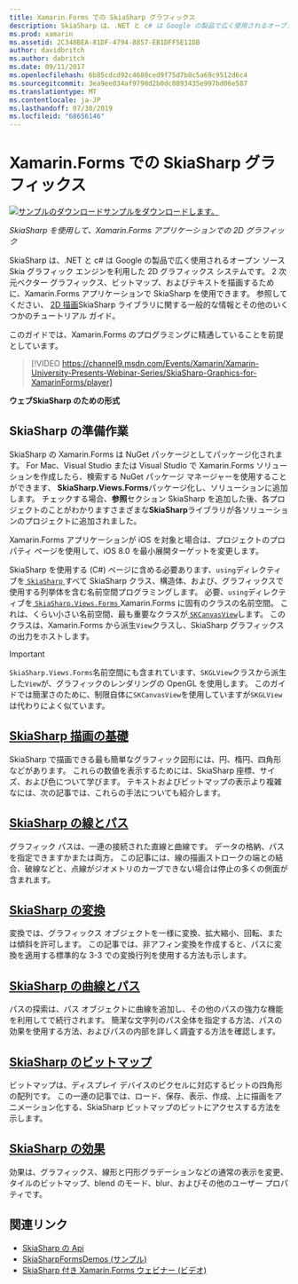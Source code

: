 ```yaml
---
title: Xamarin.Forms での SkiaSharp グラフィックス
description: SkiaSharp は、.NET と c# は Google の製品で広く使用されるオープン ソース Skia グラフィック エンジンを利用した 2D グラフィックス システムです。 このガイドでは、Xamarin.Forms アプリケーションの 2D グラフィックスを SkiaSharp を使用する方法について説明します。
ms.prod: xamarin
ms.assetid: 2C348BEA-81DF-4794-8857-EB1DFF5E11DB
author: davidbritch
ms.author: dabritch
ms.date: 09/11/2017
ms.openlocfilehash: 6b85cdcd92c4680ced9f75d7b8c5a69c9512d6c4
ms.sourcegitcommit: 3ea9ee034af9790d2b0dc0893435e997bd06e587
ms.translationtype: MT
ms.contentlocale: ja-JP
ms.lasthandoff: 07/30/2019
ms.locfileid: "68656146"
---
```

# <a name="skiasharp-graphics-in-xamarinforms"></a>Xamarin.Forms での SkiaSharp グラフィックス

[![サンプルのダウンロード](~/media/shared/download.png)サンプルをダウンロードします。](https://docs.microsoft.com/samples/xamarin/xamarin-forms-samples/skiasharpforms-demos)

_SkiaSharp を使用して、Xamarin.Forms アプリケーションでの 2D グラフィック_

SkiaSharp は、.NET と c# は Google の製品で広く使用されるオープン ソース Skia グラフィック エンジンを利用した 2D グラフィックス システムです。 2 次元ベクター グラフィックス、ビットマップ、およびテキストを描画するために、Xamarin.Forms アプリケーションで SkiaSharp を使用できます。 参照してください、 [2D 描画](~/graphics-games/skiasharp/index.md)SkiaSharp ライブラリに関する一般的な情報とその他のいくつかのチュートリアル ガイド。

このガイドでは、Xamarin.Forms のプログラミングに精通していることを前提としています。

> [!VIDEO https://channel9.msdn.com/Events/Xamarin/Xamarin-University-Presents-Webinar-Series/SkiaSharp-Graphics-for-XamarinForms/player]

**ウェブSkiaSharp のための形式**

## <a name="skiasharp-preliminaries"></a>SkiaSharp の準備作業

SkiaSharp の Xamarin.Forms は NuGet パッケージとしてパッケージ化されます。 For Mac、Visual Studio または Visual Studio で Xamarin.Forms ソリューションを作成したら、検索する NuGet パッケージ マネージャーを使用することができます、 **SkiaSharp.Views.Forms**パッケージ化し、ソリューションに追加します。 チェックする場合、**参照**セクション SkiaSharp を追加した後、各プロジェクトのことがわかりますさまざまな**SkiaSharp**ライブラリが各ソリューションのプロジェクトに追加されました。

Xamarin.Forms アプリケーションが iOS を対象と場合は、プロジェクトのプロパティ ページを使用して、iOS 8.0 を最小展開ターゲットを変更します。

SkiaSharp を使用する (C#) ページに含める必要あります、`using`ディレクティブを[ `SkiaSharp` ](xref:SkiaSharp)すべて SkiaSharp クラス、構造体、および、グラフィックスで使用する列挙体を含む名前空間プログラミングします。 必要、`using`ディレクティブを[ `SkiaSharp.Views.Forms` ](xref:SkiaSharp.Views.Forms) Xamarin.Forms に固有のクラスの名前空間。 これは、くらい小さい名前空間、最も重要なクラスが[ `SKCanvasView`](xref:SkiaSharp.Views.Forms.SKCanvasView)します。 このクラスは、Xamarin.Forms から派生`View`クラスし、SkiaSharp グラフィックスの出力をホストします。

> [!IMPORTANT]
> `SkiaSharp.Views.Forms`名前空間にも含まれています、`SKGLView`クラスから派生した`View`が、グラフィックのレンダリングの OpenGL を使用します。 このガイドでは簡潔さのために、制限自体に`SKCanvasView`を使用していますが`SKGLView`は代わりによく似ています。

## <a name="skiasharp-drawing-basicsbasicsindexmd"></a>[SkiaSharp 描画の基礎](basics/index.md)

SkiaSharp で描画できる最も簡単なグラフィック図形には、円、楕円、四角形などがあります。 これらの数値を表示するためには、SkiaSharp 座標、サイズ、および色について学びます。 テキストおよびビットマップの表示より複雑なには、次の記事では、これらの手法についても紹介します。

## <a name="skiasharp-lines-and-pathspathsindexmd"></a>[SkiaSharp の線とパス](paths/index.md)

グラフィック パスは、一連の接続された直線と曲線です。 データの格納、パスを指定できますかまたは両方。 この記事には、線の描画ストロークの端との結合、破線などと、点線がジオメトリのカーブできない場合は停止の多くの側面が含まれます。

## <a name="skiasharp-transformstransformsindexmd"></a>[SkiaSharp の変換](transforms/index.md)

変換では、グラフィックス オブジェクトを一様に変換、拡大縮小、回転、または傾斜を許可します。 この記事では、非アフィン変換を作成すると、パスに変換を適用する標準的な 3-3 での変換行列を使用する方法も示します。

## <a name="skiasharp-curves-and-pathscurvesindexmd"></a>[SkiaSharp の曲線とパス](curves/index.md)

パスの探索は、パス オブジェクトに曲線を追加し、その他のパスの強力な機能を利用してで続行されます。 簡潔な文字列のパス全体を指定する方法、パスの効果を使用する方法、およびパスの内部を詳しく調査する方法を確認します。

## <a name="skiasharp-bitmapsbitmapsindexmd"></a>[SkiaSharp のビットマップ](bitmaps/index.md)

ビットマップは、ディスプレイ デバイスのピクセルに対応するビットの四角形の配列です。 この一連の記事では、ロード、保存、表示、作成、上に描画をアニメーション化する、SkiaSharp ビットマップのビットにアクセスする方法を示します。

## <a name="skiasharp-effectseffectsindexmd"></a>[SkiaSharp の効果](effects/index.md)

効果は、グラフィックス、線形と円形グラデーションなどの通常の表示を変更、タイルのビットマップ、blend のモード、blur、およびその他のユーザー プロパティです。

## <a name="related-links"></a>関連リンク

- [SkiaSharp の Api](https://docs.microsoft.com/dotnet/api/skiasharp)
- [SkiaSharpFormsDemos (サンプル)](https://docs.microsoft.com/samples/xamarin/xamarin-forms-samples/skiasharpforms-demos)
- [SkiaSharp 付き Xamarin.Forms ウェビナー (ビデオ)](https://channel9.msdn.com/Events/Xamarin/Xamarin-University-Presents-Webinar-Series/SkiaSharp-Graphics-for-XamarinForms)
